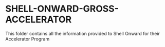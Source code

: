 # SHELL-ONWARD-GROSS-ACCELERATOR
This folder contains all the information provided to Shell Onward for their Accelerator Program
